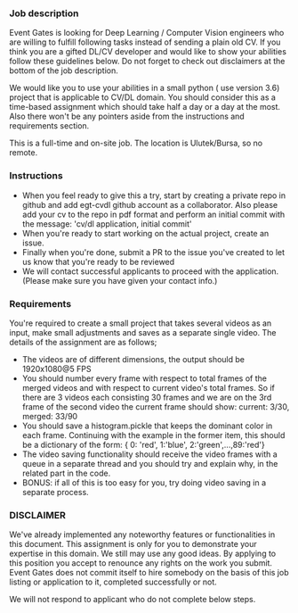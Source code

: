 ### Job description

Event Gates is looking for Deep Learning / Computer Vision engineers who are willing to fulfill following tasks instead of sending a plain old CV. If you think you are a gifted DL/CV developer and would like to show your abilities follow these guidelines below. Do not forget to check out disclaimers at the bottom of the job description.

We would like you to use your abilities in a small python ( use version 3.6) project that is applicable to CV/DL domain. You should consider this as a time-based assignment which should take half a day or a day at the most. Also there won't be any pointers aside from the instructions and requirements section.

This is a full-time and on-site job. The location is Ulutek/Bursa, so no remote.

### Instructions
- When you feel ready to give this a try, start by creating a private repo in github and add egt-cvdl github account as a collaborator. Also please add your cv to the repo in pdf format and perform an initial commit with the message: 'cv/dl application, initial commit'
- When you're ready to start working on the actual project, create an issue.
- Finally when you're done, submit a PR to the issue you've created to let us know that you're ready to be reviewed
- We will contact successful applicants to proceed with the application. (Please make sure you have given your contact info.)

### Requirements
You're required to create a small project that takes several videos as an input, make small adjustments and saves as a separate single video. The details of the assignment are as follows;

- The videos are of different dimensions, the output should be 1920x1080@5 FPS
- You should number every frame with respect to total frames of the merged videos and with respect to current video's total frames. So if there are 3 videos each consisting 30 frames and we are on the 3rd frame of the second video the current frame should show: current: 3/30, merged: 33/90
- You should save a histogram.pickle that keeps the dominant color in each frame. Continuing with the example in the former item, this should be a dictionary of the form: { 0: 'red', 1:'blue', 2:'green',...,89:'red'}
- The video saving functionality should receive the video frames with a queue in a separate thread and you should try and explain why, in the related part in the code.
- BONUS: if all of this is too easy for you, try doing video saving in a separate process.

### DISCLAIMER

We've already implemented any noteworthy features or functionalities in this document.
This assignment is only for you to demonstrate your expertise in this domain. We still may use any good ideas. By applying to this position you accept to renounce any rights on the work you submit. Event Gates does not commit itself to hire somebody on the basis of this job listing or application to it, completed successfully or not.

We will not respond to applicant who do not complete below steps.
